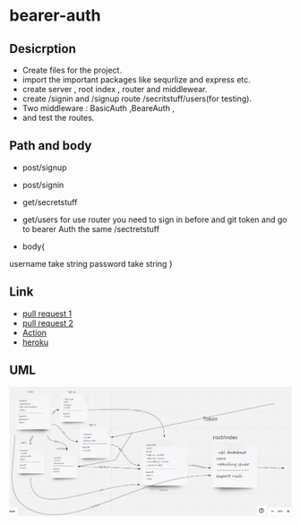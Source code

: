 # bearer-auth

## Desicrption 

- Create files for the project.
- import the important packages like sequrlize and express etc.
- create server , root index , router and middlewear.
- create /signin and /signup route /secritstuff/users(for testing).
- Two middleware : BasicAuth ,BeareAuth ,
- and test the routes.


## Path and body
- post/signup
- post/signin
- get/secretstuff
- get/users 
for use router you need to sign in before and git token and go to bearer Auth the same /sectretstuff 

- body{

username take string
password take string 
}

## Link

- [pull request 1](https://github.com/WalidAlrefai/bearer-auth/pull/1)
- [pull request 2](https://github.com/WalidAlrefai/bearer-auth/pull/3) 
- [Action](
https://github.com/WalidAlrefai/bearer-auth/actions)
- [heroku](https://walid-bearer-auth.herokuapp.com/)


## UML

![](./UML_Beare.png)